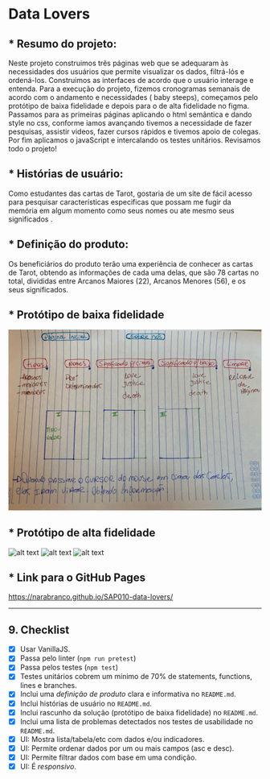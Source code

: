 # Data Lovers


## * Resumo do projeto:

Neste projeto construimos três páginas web que se adequaram às necessidades dos usuários que permite visualizar os dados, filtrá-lós e ordená-los. Construimos as interfaces de acordo que o usuário interage e entenda.
Para a execução do projeto, fizemos cronogramas semanais de acordo com o andamento e necessidades ( baby steeps), começamos pelo protótipo de baixa fidelidade e depois para o de alta fidelidade no figma. Passamos para as primeiras páginas aplicando o html semântica e dando style no css, conforme iamos avançando tivemos a necessidade de fazer pesquisas, assistir videos, fazer cursos rápidos e tivemos apoio de colegas. Por fim aplicamos o javaScript e intercalando os testes unitários. Revisamos todo o projeto!



## * Histórias de usuário:

Como estudantes das cartas de Tarot, gostaria de um site de fácil acesso para pesquisar características especificas que possam me fugir da memória em algum momento como seus nomes ou ate mesmo seus significados . 

## * Definição do produto:
Os beneficiários do produto terão uma experiência de conhecer as cartas de Tarot, obtendo as informações de cada uma delas, que são 78 cartas no total, divididas entre Arcanos Maiores (22), Arcanos Menores (56), e os seus significados. 



## * Protótipo de baixa fidelidade
![alt text](src/img/prototipobaixa.jpeg)

## * Protótipo de alta fidelidade
![alt text](src/img/Pr%C3%B3tipo%20Alta%20Fidelidade%20-%20Tarot.png)
![alt text](src/img/Pr%C3%B3tipo%20Alta%20Fidelidade%20-%20Tarot-2.png)
![alt text](src/img/Pr%C3%B3tipo%20Alta%20Fidelidade%20-%20Tarot-3.png)


## * Link para o GitHub Pages
https://narabranco.github.io/SAP010-data-lovers/

***

## 9. Checklist

* [x] Usar VanillaJS.
* [x] Passa pelo linter (`npm run pretest`)
* [x] Passa pelos testes (`npm test`)
* [x] Testes unitários cobrem um mínimo de 70% de statements, functions, lines e
  branches.
* [x] Inclui uma _definição de produto_ clara e informativa no `README.md`.
* [x] Inclui histórias de usuário no `README.md`.
* [x] Inclui rascunho da solução (protótipo de baixa fidelidade) no `README.md`.
* [x] Inclui uma lista de problemas detectados nos testes de usabilidade no
  `README.md`.
* [x] UI: Mostra lista/tabela/etc com dados e/ou indicadores.
* [x] UI: Permite ordenar dados por um ou mais campos (asc e desc).
* [x] UI: Permite filtrar dados com base em uma condição.
* [x] UI: É _responsivo_.
